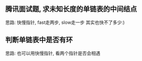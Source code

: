 ## 腾讯面试题, 求未知长度的单链表的中间结点

思路: 快慢指针, fast走两步, slow走一步
其实也快不了多少:)

## 判断单链表中是否有环

思路: 也可以用快慢指针, 看两个指针是否会相遇
